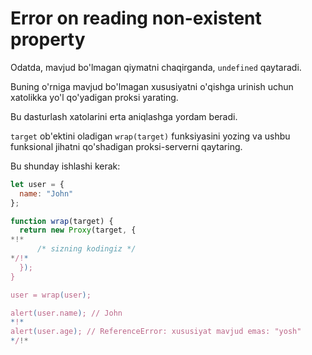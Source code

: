 # Error on reading non-existent property

Odatda, mavjud bo'lmagan qiymatni chaqirganda, `undefined` qaytaradi.

Buning o'rniga mavjud bo'lmagan xususiyatni o'qishga urinish uchun xatolikka yo'l qo'yadigan proksi yarating.

Bu dasturlash xatolarini erta aniqlashga yordam beradi.

`target` ob'ektini oladigan `wrap(target)` funksiyasini yozing va ushbu funksional jihatni qo'shadigan proksi-serverni qaytaring.

Bu shunday ishlashi kerak:

```js
let user = {
  name: "John"
};

function wrap(target) {
  return new Proxy(target, {
*!*
      /* sizning kodingiz */
*/!*
  });
}

user = wrap(user);

alert(user.name); // John
*!*
alert(user.age); // ReferenceError: xususiyat mavjud emas: "yosh"
*/!*
```
